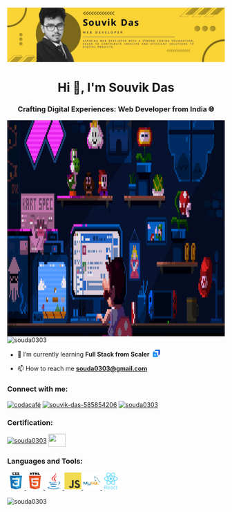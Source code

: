 ![logo](https://github.com/souda0303/souda0303/blob/main/Yellow%20Motivational%20Web%20Developer%20Linkedin%20Banner.jpg)
<h1 align="center">Hi 👋, I'm Souvik Das</h1>
<h3 align="center">Crafting Digital Experiences: Web Developer from India 🌐</h3>

<img align = "right" alter = "coding" height = "500" width = "600" src = "https://raw.githubusercontent.com/Axhutoxh/Axhutoxh/main/banner.gif">

<p align="left"> <img src="https://komarev.com/ghpvc/?username=souda0303&label=Profile%20views&color=0e75b6&style=flat" alt="souda0303" /> </p>

- 🌱 I’m currently learning **Full Stack from Scaler** <img alter = "logo" width = "25" src = "https://github.com/souda0303/souda0303/blob/main/scaler.png"/>

- 📫 How to reach me **souda0303@gmail.com**

<h3 align="left">Connect with me:</h3>
<p align="left">
<a href="https://codepen.io/codacafé" target="blank"><img align="center" src="https://raw.githubusercontent.com/rahuldkjain/github-profile-readme-generator/master/src/images/icons/Social/codepen.svg" alt="codacafé" height="30" width="40" /></a>
<a href="https://linkedin.com/in/souvik-das-585854206" target="blank"><img align="center" src="https://raw.githubusercontent.com/rahuldkjain/github-profile-readme-generator/master/src/images/icons/Social/linked-in-alt.svg" alt="souvik-das-585854206" height="30" width="40" /></a>
<a href="https://www.hackerrank.com/souda0303" target="blank"><img align="center" src="https://raw.githubusercontent.com/rahuldkjain/github-profile-readme-generator/master/src/images/icons/Social/hackerrank.svg" alt="souda0303" height="30" width="40" /></a>
</p>

<h3 align="left">Certification:</h3>
<p align="left">
<a href="https://www.hackerrank.com/souda0303" target="blank"><img align="center" src="https://raw.githubusercontent.com/rahuldkjain/github-profile-readme-generator/master/src/images/icons/Social/hackerrank.svg" alt="souda0303" height="30" width="40" /></a>
<a href="https://www.freecodecamp.org/certification/fcc514ee90c-1a88-4689-b870-bff31e2e3512/responsive-web-design" target="blank"><img align="center" src="https://design-style-guide.freecodecamp.org/downloads/fcc_primary_small.jpg" height="30" width="40" /></a>
</p>

<h3 align="left">Languages and Tools:</h3>
<p align="left"> <a href="https://www.w3schools.com/css/" target="_blank" rel="noreferrer"> <img src="https://raw.githubusercontent.com/devicons/devicon/master/icons/css3/css3-original-wordmark.svg" alt="css3" width="40" height="40"/> </a> <a href="https://www.w3.org/html/" target="_blank" rel="noreferrer"> <img src="https://raw.githubusercontent.com/devicons/devicon/master/icons/html5/html5-original-wordmark.svg" alt="html5" width="40" height="40"/> </a> <a href="https://www.java.com" target="_blank" rel="noreferrer"> <img src="https://raw.githubusercontent.com/devicons/devicon/master/icons/java/java-original.svg" alt="java" width="40" height="40"/> </a> <a href="https://developer.mozilla.org/en-US/docs/Web/JavaScript" target="_blank" rel="noreferrer"> <img src="https://raw.githubusercontent.com/devicons/devicon/master/icons/javascript/javascript-original.svg" alt="javascript" width="40" height="40"/> </a> <a href="https://www.mysql.com/" target="_blank" rel="noreferrer"> <img src="https://raw.githubusercontent.com/devicons/devicon/master/icons/mysql/mysql-original-wordmark.svg" alt="mysql" width="40" height="40"/> </a> <a href="https://reactjs.org/" target="_blank" rel="noreferrer"> <img src="https://raw.githubusercontent.com/devicons/devicon/master/icons/react/react-original-wordmark.svg" alt="react" width="40" height="40"/> </a> </p>

<p><img align="center" src="https://github-readme-stats.vercel.app/api/top-langs?username=souda0303&show_icons=true&locale=en&layout=compact" alt="souda0303" /></p>
